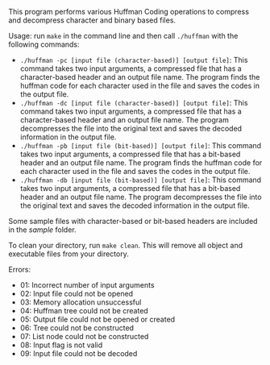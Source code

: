 This program performs various Huffman Coding operations to compress and decompress character and binary based files.

Usage: run `make` in the command line and then call `./huffman` with the following commands:

* `./huffman -pc [input file (character-based)] [output file]`: This command takes two input arguments, a compressed file that has a character-based header and an output file name. The program finds the huffman code for each character used in the file and saves the codes in the output file.
* `./huffman -dc [input file (character-based)] [output file]`: This command takes two input arguments, a compressed file that has a character-based header and an output file name. The program decompresses the file into the original text and saves the decoded information in the output file.
* `./huffman -pb [input file (bit-based)] [output file]`: This command takes two input arguments, a compressed file that has a bit-based header and an output file name. The program finds the huffman code for each character used in the file and saves the codes in the output file.
* `./huffman -db [input file (bit-based)] [output file]`: This command takes two input arguments, a compressed file that has a bit-based header and an output file name. The program decompresses the file into the original text and saves the decoded information in the output file.

Some sample files with character-based or bit-based headers are included in the *sample* folder.

To clean your directory, run `make clean`. This will remove all object and executable files from your directory.

Errors:
* 01: Incorrect number of input arguments
* 02: Input file could not be opened
* 03: Memory allocation unsuccessful
* 04: Huffman tree could not be created
* 05: Output file could not be opened or created
* 06: Tree could not be constructed
* 07: List node could not be constructed
* 08: Input flag is not valid
* 09: Input file could not be decoded
